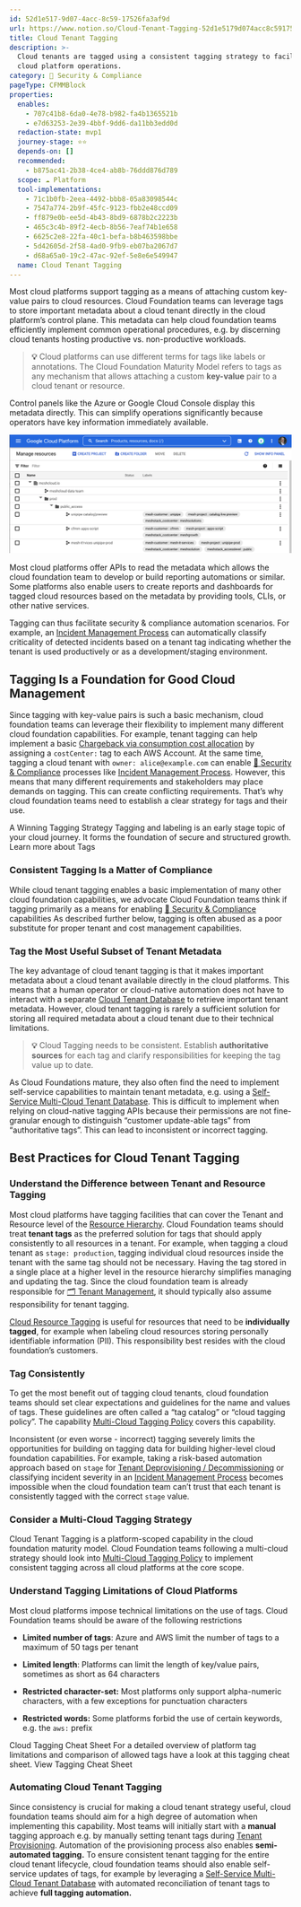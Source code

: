 ```yaml
---
id: 52d1e517-9d07-4acc-8c59-17526fa3af9d
url: https://www.notion.so/Cloud-Tenant-Tagging-52d1e5179d074acc8c5917526fa3af9d
title: Cloud Tenant Tagging
description: >-
  Cloud tenants are tagged using a consistent tagging strategy to facilitate
  cloud platform operations.
category: 🔖 Security & Compliance
pageType: CFMMBlock
properties:
  enables:
    - 707c41b8-6da0-4e78-b982-fa4b1365521b
    - e7d63253-2e39-4bbf-9dd6-da11bb3edd0d
  redaction-state: mvp1
  journey-stage: ⭐️⭐️
  depends-on: []
  recommended:
    - b875ac41-2b38-4ce4-ab8b-76ddd876d789
  scope: ☁️ Platform
  tool-implementations:
    - 71c1b0fb-2eea-4492-bbb8-05a83098544c
    - 7547a774-2b9f-45fc-9123-fbb2e48ccd09
    - ff879e0b-ee5d-4b43-8bd9-6878b2c2223b
    - 465c3c4b-89f2-4ecb-8b56-7eaf74b1e658
    - 6625c2e8-22fa-40c1-befa-b8b463598bbe
    - 5d42605d-2f58-4ad0-9fb9-eb07ba2067d7
    - d68a65a0-19c2-47ac-92ef-5e8e6e549947
  name: Cloud Tenant Tagging
---
```


Most cloud platforms support tagging as a means of attaching custom key-value pairs to cloud resources. Cloud Foundation teams can leverage tags to  store important metadata about a cloud tenant directly in the cloud platform’s control plane. This metadata can help cloud foundation teams efficiently implement common operational procedures, e.g. by discerning cloud tenants hosting productive vs. non-productive workloads.

> **💡** Cloud platforms can use different terms for tags like labels or annotations. The Cloud Foundation Maturity Model refers to tags as any mechanism that allows attaching a custom **key-value** pair to a cloud tenant or resource.

Control panels like the Azure or Google Cloud Console display this metadata directly. This can simplify operations significantly because operators have key information immediately available.

![image-5d122bf4-e61b-4e5a-9699-f54a45c9d82a](./5d122bf4-e61b-4e5a-9699-f54a45c9d82a.png)

Most cloud platforms offer APIs to read the metadata which allows the cloud foundation team to develop or build reporting automations or similar. Some platforms also enable users to create reports and dashboards for tagged cloud resources based on the metadata by providing tools, CLIs, or other native services. 

Tagging can thus facilitate security & compliance automation scenarios. For example, an [Incident Management Process](./incident-management-process.md) can automatically classify criticality of detected incidents based on a tenant tag indicating whether the tenant is used productively or as a development/staging environment.

## Tagging Is a Foundation for Good Cloud Management

Since tagging with key-value pairs is such a basic mechanism, cloud foundation teams can leverage their flexibility to implement many different cloud foundation capabilities. For example, tenant tagging can help implement a basic [Chargeback via consumption cost allocation](../cost-management/chargeback-via-consumption-cost-allocation.md) by assigning a `costCenter:` tag to each AWS Account. At the same time, tagging a cloud tenant with `owner: alice@example.com` can enable [🔖 Security & Compliance](./readme.md)  processes like [Incident Management Process](./incident-management-process.md). However, this means that many different requirements and stakeholders may place demands on tagging. This can create conflicting requirements. That’s why cloud foundation teams need to establish a clear strategy for tags and their use.

<!--notion-markdown-cms:raw-->
 <CallToAction>
  <CtaHeader>A Winning Tagging Strategy</CtaHeader>
  <CtaText>Tagging and labeling is an early stage topic of your cloud journey. It forms the foundation of secure and structured growth.</CtaText>
  <CtaButton class="btn-primary" url="https://www.meshcloud.io/2020/10/27/your-path-to-a-winning-multi-cloud-tagging-strategy/">Learn more about Tags</CtaButton>
</CallToAction>

### Consistent Tagging Is a Matter of Compliance

While cloud tenant tagging enables a basic implementation of many other cloud foundation capabilities, we advocate Cloud Foundation teams think if tagging primarily as a means for enabling [🔖 Security & Compliance](./readme.md) capabilities As described further below, tagging is often abused as a poor substitute for proper tenant and cost management capabilities.

### Tag the Most Useful Subset of Tenant Metadata

The key advantage of cloud tenant tagging is that it makes important metadata about a cloud tenant available directly in the cloud platforms. This means that a human operator or cloud-native automation does not have to interact with a separate [Cloud Tenant Database](../tenant-management/cloud-tenant-database.md) to retrieve important tenant metadata. However, cloud tenant tagging is rarely a sufficient solution for storing all required metadata about a cloud tenant due to their technical limitations.

> **💡** Cloud Tagging needs to be consistent. Establish **authoritative sources** for each tag and clarify responsibilities for keeping the tag value up to date.

As Cloud Foundations mature, they also often find the need to implement self-service capabilities to maintain tenant metadata, e.g. using a [Self-Service Multi-Cloud Tenant Database](../tenant-management/self-service-multi-cloud-tenant-database.md). This is difficult to implement when relying on cloud-native tagging APIs because their permissions are not fine-granular enough to distinguish “customer update-able tags” from “authoritative tags”. This can lead to inconsistent or incorrect tagging. 

## Best Practices for Cloud Tenant Tagging

### Understand the Difference between Tenant and Resource Tagging

Most cloud platforms have tagging facilities that can cover the Tenant and Resource level of the [Resource Hierarchy](../tenant-management/resource-hierarchy.md). Cloud Foundation teams should treat **tenant tags** as the preferred solution for tags that should apply consistently to all resources in a tenant. For example, when tagging a cloud tenant as `stage: production`, tagging individual cloud resources inside the tenant with the same tag should not be necessary. Having the tag stored in a single place at a higher level in the resource hierarchy simplifies managing and updating the tag. Since the cloud foundation team is already responsible for [🗂 Tenant Management](../tenant-management/readme.md), it should typically also assume responsibility for tenant tagging. 

[Cloud Resource Tagging](./cloud-resource-tagging.md) is useful for resources that need to be **individually tagged**, for example when labeling cloud resources storing personally identifiable information (PII). This responsibility best resides with the cloud foundation’s customers.

### Tag Consistently

To get the most benefit out of tagging cloud tenants, cloud foundation teams should set clear expectations and guidelines for the name and values of tags. These guidelines are often called a “tag catalog” or “cloud tagging policy”.  The capability [Multi-Cloud Tagging Policy](./multi-cloud-tagging-policy.md) covers this capability.

Inconsistent (or even worse -  incorrect) tagging severely limits the opportunities for building on tagging data for building higher-level cloud foundation capabilities. For example, taking a risk-based automation approach based on `stage` for [Tenant Deprovisioning / Decommissioning](../tenant-management/tenant-deprovisioning-decommissioning.md) or classifying incident severity in an [Incident Management Process](./incident-management-process.md) becomes impossible when the cloud foundation team can’t trust that each tenant is consistently tagged with the correct `stage` value. 

### Consider a Multi-Cloud Tagging Strategy

Cloud Tenant Tagging is a platform-scoped capability in the cloud foundation maturity model. Cloud Foundation teams following a multi-cloud strategy should look into [Multi-Cloud Tagging Policy](./multi-cloud-tagging-policy.md) to implement consistent tagging across all cloud platforms at the core scope.

### Understand Tagging Limitations of Cloud Platforms

Most cloud platforms impose technical limitations on the use of tags. Cloud Foundation teams should be aware of the following restrictions

- **Limited number of tags**: Azure and AWS limit the number of tags to a maximum of 50 tags per tenant

- **Limited length**: Platforms can limit the length of key/value pairs, sometimes as short as 64 characters

- **Restricted character-set:** Most platforms only support alpha-numeric characters, with a few exceptions for punctuation characters

- **Restricted words:** Some platforms forbid the use of certain keywords, e.g. the `aws:` prefix

<!--notion-markdown-cms:raw-->
 <CallToAction>
  <CtaHeader>Cloud Tagging Cheat Sheet</CtaHeader>
  <CtaText>For a detailed overview of platform tag limitations and comparison of allowed tags have a look at this tagging cheat sheet.</CtaText>
  <CtaButton class="btn-primary" url="https://www.meshcloud.io/2022/02/07/tags-and-labels-on-cloud-platforms-cheat-sheet-2020/">View Tagging Cheat Sheet</CtaButton>
</CallToAction>

### Automating Cloud Tenant Tagging

Since consistency is crucial for making a cloud tenant strategy useful, cloud foundation teams should aim for a high degree of automation when implementing this capability. Most teams will initially start with a **manual** tagging approach e.g. by manually setting tenant tags during [Tenant Provisioning](../tenant-management/tenant-provisioning.md). Automation of the provisioning process also enables **semi-automated tagging.** To ensure consistent tenant tagging for the entire cloud tenant lifecycle, cloud foundation teams should also enable self-service updates of tags, for example by leveraging a [Self-Service Multi-Cloud Tenant Database](../tenant-management/self-service-multi-cloud-tenant-database.md) with automated reconciliation of tenant tags to achieve **full tagging automation.**


